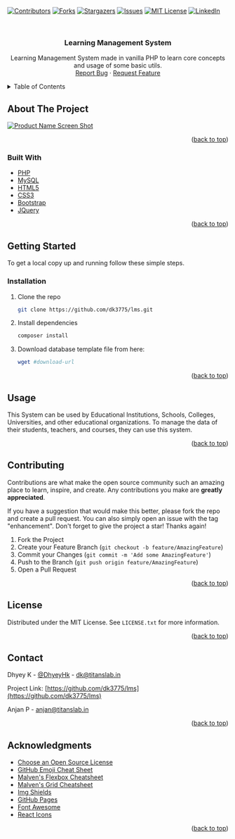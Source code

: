<div id="top"></div>
<!--
*** Thanks for checking out the Best-README-Template. If you have a suggestion
*** that would make this better, please fork the repo and create a pull request
*** or simply open an issue with the tag "enhancement".
*** Don't forget to give the project a star!
*** Thanks again! Now go create something AMAZING! :D
-->



<!-- PROJECT SHIELDS -->
<!--
*** I'm using markdown "reference style" links for readability.
*** Reference links are enclosed in brackets [ ] instead of parentheses ( ).
*** See the bottom of this document for the declaration of the reference variables
*** for contributors-url, forks-url, etc. This is an optional, concise syntax you may use.
*** https://www.markdownguide.org/basic-syntax/#reference-style-links
-->
[![Contributors][contributors-shield]][contributors-url]
[![Forks][forks-shield]][forks-url]
[![Stargazers][stars-shield]][stars-url]
[![Issues][issues-shield]][issues-url]
[![MIT License][license-shield]][license-url]
[![LinkedIn][linkedin-shield]][linkedin-url]



<!-- PROJECT LOGO -->
<br />
<div align="center">

<h3 align="center">Learning Management System</h3>

  <p align="center">
    Learning Management System made in vanilla PHP to learn core concepts and usage of some basic utils.
    <br />
    <a href="https://github.com/dk3775/lms/issues">Report Bug</a>
    ·
    <a href="https://github.com/dk3775/lms/issues">Request Feature</a>
  </p>
</div>



<!-- TABLE OF CONTENTS -->
<details>
  <summary>Table of Contents</summary>
  <ol>
    <li>
      <a href="#about-the-project">About The Project</a>
      <ul>
        <li><a href="#built-with">Built With</a></li>
      </ul>
    </li>
    <li>
      <a href="#getting-started">Getting Started</a>
      <ul>
        <li><a href="#prerequisites">Prerequisites</a></li>
        <li><a href="#installation">Installation</a></li>
      </ul>
    </li>
    <li><a href="#usage">Usage</a></li>
    <li><a href="#roadmap">Roadmap</a></li>
    <li><a href="#contributing">Contributing</a></li>
    <li><a href="#license">License</a></li>
    <li><a href="#contact">Contact</a></li>
    <li><a href="#acknowledgments">Acknowledgments</a></li>
  </ol>
</details>



<!-- ABOUT THE PROJECT -->
## About The Project

[![Product Name Screen Shot][product-screenshot]](https://example.com)


<p align="right">(<a href="#top">back to top</a>)</p>



### Built With

* [PHP](https://www.php.net/)
* [MySQL](https://www.mysql.com/)
* [HTML5](https://www.w3.org/TR/html5/)
* [CSS3](https://www.w3.org/Style/)
* [Bootstrap](https://getbootstrap.com)
* [JQuery](https://jquery.com)

<p align="right">(<a href="#top">back to top</a>)</p>



<!-- GETTING STARTED -->
## Getting Started

To get a local copy up and running follow these simple steps.

### Installation

1. Clone the repo
   ```sh
   git clone https://github.com/dk3775/lms.git
   ```
2. Install dependencies
   ```sh
   composer install
   ```
3. Download database template file from here:
    ```sh
    wget #download-url
    ```

<p align="right">(<a href="#top">back to top</a>)</p>



<!-- USAGE EXAMPLES -->
## Usage

This System can be used by Educational Institutions, Schools, Colleges, Universities, and other educational organizations. To manage the data of their students, teachers, and courses, they can use this system.



<p align="right">(<a href="#top">back to top</a>)</p>



<!-- CONTRIBUTING -->
## Contributing

Contributions are what make the open source community such an amazing place to learn, inspire, and create. Any contributions you make are **greatly appreciated**.

If you have a suggestion that would make this better, please fork the repo and create a pull request. You can also simply open an issue with the tag "enhancement".
Don't forget to give the project a star! Thanks again!

1. Fork the Project
2. Create your Feature Branch (`git checkout -b feature/AmazingFeature`)
3. Commit your Changes (`git commit -m 'Add some AmazingFeature'`)
4. Push to the Branch (`git push origin feature/AmazingFeature`)
5. Open a Pull Request

<p align="right">(<a href="#top">back to top</a>)</p>



<!-- LICENSE -->
## License

Distributed under the MIT License. See `LICENSE.txt` for more information.

<p align="right">(<a href="#top">back to top</a>)</p>



<!-- CONTACT -->
## Contact

Dhyey K - [@DhyeyHk](https://twitter.com/DhyeyHk) - dk@titanslab.in

Project Link: [https://github.com/dk3775/lms](https://github.com/dk3775/lms)

Anjan P - anjan@titanslab.in

<p align="right">(<a href="#top">back to top</a>)</p>



<!-- ACKNOWLEDGMENTS -->
## Acknowledgments

* [Choose an Open Source License](https://choosealicense.com)
* [GitHub Emoji Cheat Sheet](https://www.webpagefx.com/tools/emoji-cheat-sheet)
* [Malven's Flexbox Cheatsheet](https://flexbox.malven.co/)
* [Malven's Grid Cheatsheet](https://grid.malven.co/)
* [Img Shields](https://shields.io)
* [GitHub Pages](https://pages.github.com)
* [Font Awesome](https://fontawesome.com)
* [React Icons](https://react-icons.github.io/react-icons/search)

<p align="right">(<a href="#top">back to top</a>)</p>



<!-- MARKDOWN LINKS & IMAGES -->
<!-- https://www.markdownguide.org/basic-syntax/#reference-style-links -->
[contributors-shield]: https://img.shields.io/github/contributors/dk3775/lms.svg?style=for-the-badge
[contributors-url]: https://github.com/dk3775/lms/graphs/contributors
[forks-shield]: https://img.shields.io/github/forks/dk3775/lms.svg?style=for-the-badge
[forks-url]: https://github.com/dk3775/lms/network/members
[stars-shield]: https://img.shields.io/github/stars/dk3775/lms.svg?style=for-the-badge
[stars-url]: https://github.com/dk3775/lms/stargazers
[issues-shield]: https://img.shields.io/github/issues/dk3775/lms.svg?style=for-the-badge
[issues-url]: https://github.com/dk3775/lms/issues
[license-shield]: https://img.shields.io/github/license/dk3775/lms.svg?style=for-the-badge
[license-url]: https://github.com/dk3775/lms/blob/master/LICENSE.txt
[linkedin-shield]: https://img.shields.io/badge/-LinkedIn-black.svg?style=for-the-badge&logo=linkedin&colorB=555
[linkedin-url]: https://linkedin.com/in/dk21
[product-screenshot]: images/screenshot.png
